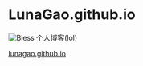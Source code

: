 # LunaGao.github.io
![Bless](https://cdn.rawgit.com/LunaGao/BlessYourCodeTag/master/tags/alpaca.svg)
个人博客(lol)


[lunagao.github.io](http://lunagao.github.io)
